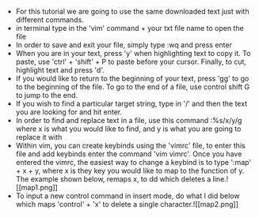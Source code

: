 - For this tutorial we are going to use the same downloaded text just with different commands.
- in terminal type in the 'vim' command + your txt file name to open the file
- In order to save and exit your file, simply type :wq and press enter
- When you are in your text, press 'y' when highlighting text to copy it. To paste, use 'ctrl' + 'shift' + P to paste before your cursor. Finally, to cut, highlight text and press 'd'.
- If you would like to return to the beginning of your text, press 'gg' to go to the beginning of the file. To go to the end of a file, use control shift G to jump to the end.
- If you wish to find a particular target string, type in '/' and then the text you are looking for and hit enter.
- In order to find and replace text in a file, use this command :%s/x/y/g where x is what you would like to find, and y is what you are going to replace it with
- Within vim, you can create keybinds using the 'vimrc' file, to enter this file and add keybinds enter the command 'vim vimrc'. Once you have entered the vimrc, the easiest way to change a keybind is to type ':map' + x + y, where x is they key you would like to map to the function of y. The example shown below, remaps x, to dd which deletes a line.![[map1.png]] 
- To input a new control command in insert mode, do what I did below which maps 'control' + 'x'  to delete a single character.![[map2.png]]

